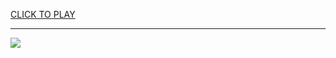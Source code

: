 
<a href="https://premium76.site?title=webgl_games_unblocked&ref=13M">CLICK TO PLAY</a></h3>
<hr>

<a href="https://premium76.site?title=webgl_games_unblocked&ref=13M"><img src="https://clearcache.store/games.png"></a>


